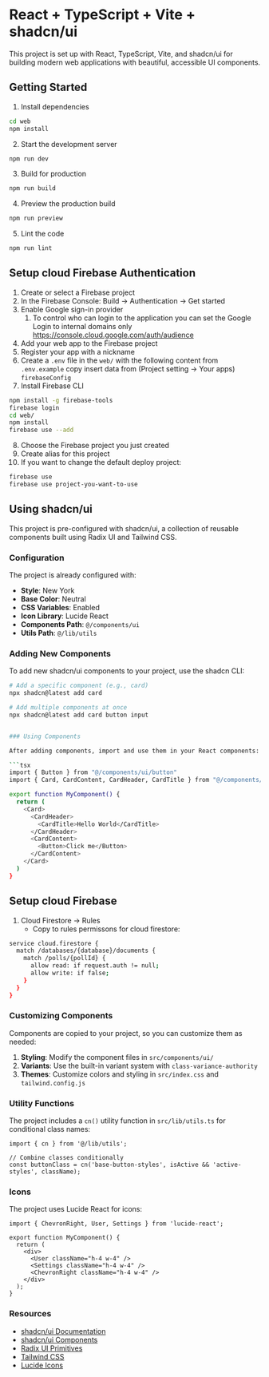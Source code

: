 # React + TypeScript + Vite + shadcn/ui

This project is set up with React, TypeScript, Vite, and shadcn/ui for building modern web applications with beautiful, accessible UI components.

## Getting Started

1. Install dependencies

```bash
cd web
npm install
```

2. Start the development server

```bash
npm run dev
```

3. Build for production

```bash
npm run build
```

4. Preview the production build

```bash
npm run preview
```

5. Lint the code

```bash
npm run lint
```

## Setup cloud Firebase Authentication

1. Create or select a Firebase project
2. In the Firebase Console: Build → Authentication → Get started
3. Enable Google sign-in provider
   1. To control who can login to the application you can set the Google Login to internal domains only https://console.cloud.google.com/auth/audience
4. Add your web app to the Firebase project
5. Register your app with a nickname
6. Create a `.env` file in the `web/` with the following content from `.env.example` copy insert data from (Project setting -> Your apps) `firebaseConfig`
7. Install Firebase CLI

```bash
npm install -g firebase-tools
firebase login
cd web/
npm install
firebase use --add
```

8. Choose the Firebase project you just created
9. Create alias for this project
10. If you want to change the default deploy project:

```bash
firebase use
firebase use project-you-want-to-use
```

## Using shadcn/ui

This project is pre-configured with shadcn/ui, a collection of reusable components built using Radix UI and Tailwind CSS.

### Configuration

The project is already configured with:

- **Style**: New York
- **Base Color**: Neutral
- **CSS Variables**: Enabled
- **Icon Library**: Lucide React
- **Components Path**: `@/components/ui`
- **Utils Path**: `@/lib/utils`

### Adding New Components

To add new shadcn/ui components to your project, use the shadcn CLI:

````bash
# Add a specific component (e.g., card)
npx shadcn@latest add card

# Add multiple components at once
npx shadcn@latest add card button input


### Using Components

After adding components, import and use them in your React components:

```tsx
import { Button } from "@/components/ui/button"
import { Card, CardContent, CardHeader, CardTitle } from "@/components/ui/card"

export function MyComponent() {
  return (
    <Card>
      <CardHeader>
        <CardTitle>Hello World</CardTitle>
      </CardHeader>
      <CardContent>
        <Button>Click me</Button>
      </CardContent>
    </Card>
  )
}
````

## Setup cloud Firebase

1. Cloud Firestore -> Rules
   - Copy to rules permissons for cloud firestore:

```bash
service cloud.firestore {
  match /databases/{database}/documents {
    match /polls/{pollId} {
      allow read: if request.auth != null;
      allow write: if false;
    }
  }
}
```

### Customizing Components

Components are copied to your project, so you can customize them as needed:

1. **Styling**: Modify the component files in `src/components/ui/`
2. **Variants**: Use the built-in variant system with `class-variance-authority`
3. **Themes**: Customize colors and styling in `src/index.css` and `tailwind.config.js`

### Utility Functions

The project includes a `cn()` utility function in `src/lib/utils.ts` for conditional class names:

```tsx
import { cn } from '@/lib/utils';

// Combine classes conditionally
const buttonClass = cn('base-button-styles', isActive && 'active-styles', className);
```

### Icons

The project uses Lucide React for icons:

```tsx
import { ChevronRight, User, Settings } from 'lucide-react';

export function MyComponent() {
  return (
    <div>
      <User className="h-4 w-4" />
      <Settings className="h-4 w-4" />
      <ChevronRight className="h-4 w-4" />
    </div>
  );
}
```

### Resources

- [shadcn/ui Documentation](https://ui.shadcn.com/)
- [shadcn/ui Components](https://ui.shadcn.com/docs/components)
- [Radix UI Primitives](https://www.radix-ui.com/primitives)
- [Tailwind CSS](https://tailwindcss.com/)
- [Lucide Icons](https://lucide.dev/)
